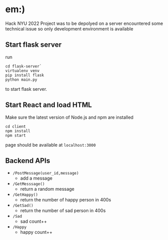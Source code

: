 # em:)
Hack NYU 2022 Project
was to be depolyed on a server
encountered some technical issue
so only development environment is available
## Start flask server 
run
```
cd flask-server`
virtualenv venv
pip install flask
python main.py
```
to start flask server.

## Start React and load HTML
Make sure the latest version of Node.js and npm are installed
```
cd client
npm install
npm start
```
page should be available at ```localhost:3000```

## Backend APIs
+ `/PostMessage(user_id,message)`
	+ add a message
+ `/GetMesssage()`
	+ return a random message 
+ `/GetHappy()`
	+ return the number of happy person in 400s
+ `/GetSad()`
	+ return the number of sad person in 400s
+  `/Sad`
	+  sad count++
+  `/Happy`
	+  happy count++
